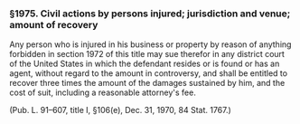 ### §1975. Civil actions by persons injured; jurisdiction and venue; amount of recovery ###

Any person who is injured in his business or property by reason of anything forbidden in section 1972 of this title may sue therefor in any district court of the United States in which the defendant resides or is found or has an agent, without regard to the amount in controversy, and shall be entitled to recover three times the amount of the damages sustained by him, and the cost of suit, including a reasonable attorney's fee.

(Pub. L. 91–607, title I, §106(e), Dec. 31, 1970, 84 Stat. 1767.)